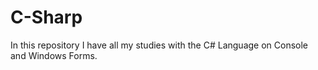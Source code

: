 # C-Sharp

In this repository I have all my studies with the C# Language on Console and Windows Forms.
